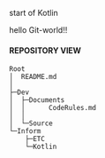 start of Kotlin

hello Git-world!!

#### REPOSITORY VIEW
```
Root
│  README.md
│  
├─Dev
│  ├─Documents
│  │      CodeRules.md
│  │      
│  └─Source
└─Inform
    ├─ETC
    └─Kotlin
```
